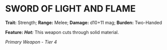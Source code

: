 # SWORD OF LIGHT AND FLAME

**Trait:** Strength; **Range:** Melee; **Damage:** d10+11 mag; **Burden:** Two-Handed

**Feature:** ***Hot:*** This weapon cuts through solid material.

*Primary Weapon - Tier 4*